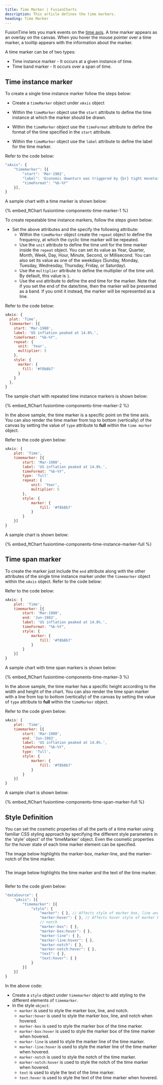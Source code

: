 ```yaml
---
title: Time Marker | FusionCharts
description: This article defines the time markers.
heading: Time Marker
---
```


FusionTime lets you mark events on the [time axis](/fusiontime/fusiontime-component/time-axis). A time marker appears as an overlay on the canvas. When you hover the mouse pointer over a time marker, a tooltip appears with the information about the marker.

A time marker can be of two types:

- Time instance marker - It occurs at a given instance of time.
- Time band marker - It occurs over a span of time.

## Time instance marker

To create a single time instance marker follow the steps below:

- Create a `timeMarker` object under `xAxis` object

- Within the `timeMarker` object use the `start` attribute to define the time instance at which the marker should be drawn.

- Within the `timeMarker` object use the `timeFormat` attribute to define the format of the time specified in the `start` attribute.

- Within the `timeMarker` object use the `label` attribute to define the label for the time marker.

Refer to the code below:

```javascript
"xAxis": {
    "timemarker": [{
        "start": 'Mar-1982',
        "label": 'Economic downturn was triggered by {br} tight monetary policy in an effort to {br} fight mounting inflation.',
        "timeFormat": "%b-%Y"
    }],
}
```

A sample chart with a time marker is shown below:

{% embed_ftChart fusiontime-components-time-marker-1 %}

To create repeatable time instance markers, follow the steps given below:

- Set the above attributes and the specify the following attribute:
  - Within the `timeMarker` object create the `repeat` object to define the frequency, at which the cyclic time marker will be repeated.
  - Use the `unit` attribute to define the time unit for the time marker inside the `repeat` object. You can set its value as Year, Quarter, Month, Week, Day, Hour, Minute, Second, or Millisecond. You can also set its value as one of the weekdays (Sunday, Monday, Tuesday, Wednesday, Thursday, Friday, or Saturday).
  - Use the `multiplier` attribute to define the multiplier of the time unit. By default, this value is `1`.
  - Use the `end` attribute to define the end time for the marker. Note that if you set the end of the date/time, then the marker will be presented as a band. If you omit it instead, the marker will be represented as a line.

Refer to the code below:

```javascript
xAxis: {
  plot: 'Time',
  timemarker: [{
    start: 'Mar-1980',
    label: 'US inflation peaked at 14.8%.',
    timeFormat: "%b-%Y",
    repeat: {
      unit: 'Year',
      multiplier: 5
    },
    style: {
      marker: {
        fill: '#f8b8b7'
      }
    }
  },
}
```

The sample chart with repeated time instance markers is shown below:

{% embed_ftChart fusiontime-components-time-marker-2 %}

In the above sample, the time marker is a specific point on the time axis. You can also render the time marker from top to bottom (vertically) of the canvas by setting the value of `type` attribute to **full** within the `time marker` object.

Refer to the code given below:

```javascript
xAxis: {
    plot: 'Time',
    timemarker: [{
        start: 'Mar-1980',
        label: 'US inflation peaked at 14.8%.',
        timeFormat: "%b-%Y",
        type: 'full'
        repeat: {
            unit: 'Year',
            multiplier: 5
        },
        style: {
            marker: {
                fill: '#f8b8b7'
            }
        }
    }]
}
```

A sample chart is shown below:

{% embed_ftChart fusiontime-components-time-instance-marker-full %}

## Time span marker

To create the marker just include the `end` attribute along with the other attributes of the single time instance marker under the `timemarker` object within the `xAxis` object. Refer to the code below:

Refer to the code below:

```javascript
xAxis: {
    plot: 'Time',
    timemarker: [{
        start: 'Mar-1980',
        end: 'Jun-1983',
        label: 'US inflation peaked at 14.8%.',
        timeFormat: "%b-%Y",
        style: {
            marker: {
                fill: '#f8b8b7'
            }
        }
    }]
}
```

A sample chart with time span markers is shown below:

{% embed_ftChart fusiontime-components-time-marker-3 %}

In the above sample, the time marker has a specific height according to the width and height of the chart. You can also render the time span marker with a line from top to bottom (vertically) of the canvas by setting the value of `type` attribute to **full** within the `timeMarker` object.

Refer to the code given below:

```javascript
xAxis: {
    plot: 'Time',
    timemarker: [{
        start: 'Mar-1980',
        end: 'Jun-1983',
        label: 'US inflation peaked at 14.8%.',
        timeFormat: "%b-%Y",
        type: 'full',
        style: {
            marker: {
                fill: '#f8b8b7'
            }
        }
    }]
}
```

A sample chart is shown below:

{% embed_ftChart fusiontime-components-time-span-marker-full %}

## Style Definition

You can set the cosmetic properties of all the parts of a time marker using familiar CSS styling approach by specifying the different style parameters in the 'style' object' of the 'timeMarker' object. Even the cosmetic properties for the hover state of each time marker element can be specified.

The image below highlights the marker-box, marker-line, and the marker-notch of the time marker.

<Image>

The image below highlights the time marker and the text of the time marker.

<IMAGE>

Refer to the code given below:

```javascript
"dataSource": {
    "yAxis": [{
        "timemarker": [{
            "style": {
                "marker": { }, // Affects style of marker box, line and notch
                "marker:hover": { }, // Affects hover style of marker box, line and
                // notch
                "marker-box": { },
                "marker-box:hover": { },
                "marker-line": { },
                "marker-line:hover": { },
                "marker-notch": { },
                "marker-notch:hover": { },
                "text": { },
                "text:hover": { }
            }
        }]
    }]
}
```

In the above code:

- Create a `style` object under `timemarker` object to add styling to the different elements of `timemarker`.
- In the style `object`:
  - `marker` is used to style the marker box, line, and notch.
  - `marker:hover` is used to style the marker box, line, and notch when hovered.
  - `marker-box` is used to style the marker box of the time marker.
  - `marker-box:hover` is used to style the marker box of the time marker when hovered.
  - `marker-line` is used to style the marker line of the time marker.
  - `marker-line:hover` is used to style the marker line of the time marker when hovered.
  - `marker-notch` is used to style the notch of the time marker.
  - `marker-notch:hover` is used to style the notch of the time marker when hovered.
  - `text` is used to style the text of the time marker.
  - `text:hover` is used to style the text of the time marker when hovered.

